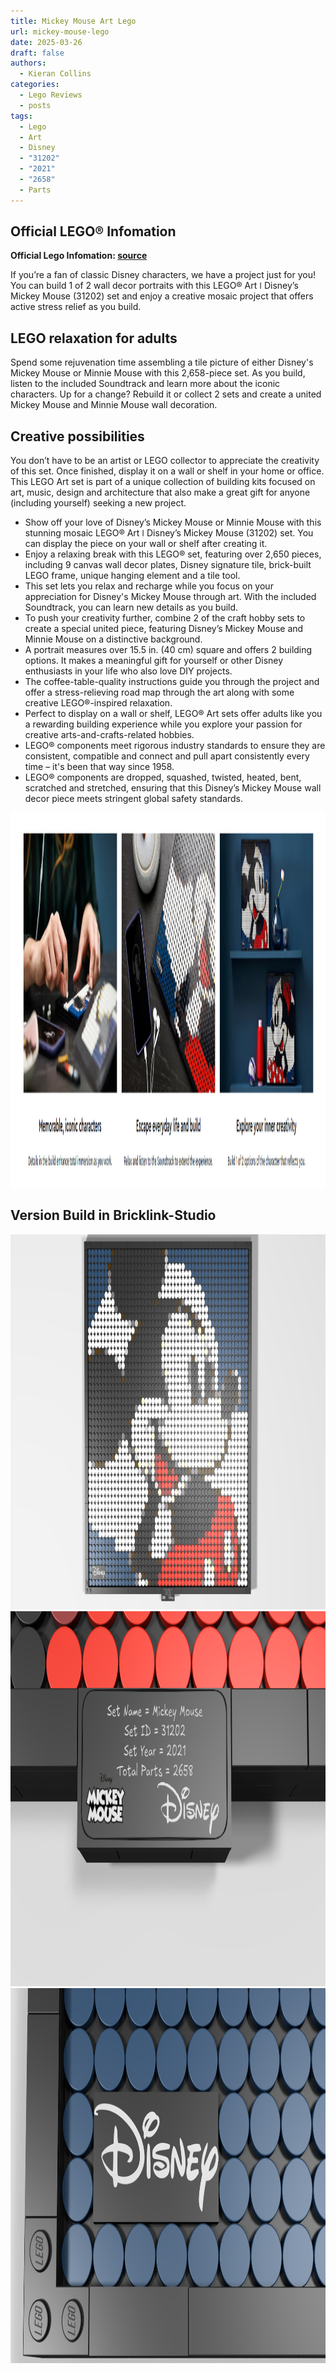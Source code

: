 ```yaml
---
title: Mickey Mouse Art Lego
url: mickey-mouse-lego
date: 2025-03-26
draft: false
authors:
  - Kieran Collins
categories:
  - Lego Reviews
  - posts
tags:
  - Lego
  - Art
  - Disney
  - "31202"
  - "2021"
  - "2658"
  - Parts
---
```


## Official LEGO® Infomation 

**Official Lego Infomation: [source](https://www.lego.com/en-gb/product/disney-s-mickey-mouse-31202)**

If you’re a fan of classic Disney characters, we have a project just for you! You can build 1 of 2 wall decor portraits with this LEGO® Art ǀ Disney’s Mickey Mouse (31202) set and enjoy a creative mosaic project that offers active stress relief as you build.

## LEGO relaxation for adults
Spend some rejuvenation time assembling a tile picture of either Disney's Mickey Mouse or Minnie Mouse with this 2,658-piece set. As you build, listen to the included Soundtrack and learn more about the iconic characters. Up for a change? Rebuild it or collect 2 sets and create a united Mickey Mouse and Minnie Mouse wall decoration.

## Creative possibilities
You don’t have to be an artist or LEGO collector to appreciate the creativity of this set. Once finished, display it on a wall or shelf in your home or office. This LEGO Art set is part of a unique collection of building kits focused on art, music, design and architecture that also make a great gift for anyone (including yourself) seeking a new project.

- Show off your love of Disney’s Mickey Mouse or Minnie Mouse with this stunning mosaic LEGO® Art ǀ Disney’s Mickey Mouse (31202) set. You can display the piece on your wall or shelf after creating it.
- Enjoy a relaxing break with this LEGO® set, featuring over 2,650 pieces, including 9 canvas wall decor plates, Disney signature tile, brick-built LEGO frame, unique hanging element and a tile tool.
- This set lets you relax and recharge while you focus on your appreciation for Disney's Mickey Mouse through art. With the included Soundtrack, you can learn new details as you build.
- To push your creativity further, combine 2 of the craft hobby sets to create a special united piece, featuring Disney’s Mickey Mouse and Minnie Mouse on a distinctive background.
- A portrait measures over 15.5 in. (40 cm) square and offers 2 building options. It makes a meaningful gift for yourself or other Disney enthusiasts in your life who also love DIY projects.
- The coffee-table-quality instructions guide you through the project and offer a stress-relieving road map through the art along with some creative LEGO®-inspired relaxation.
- Perfect to display on a wall or shelf, LEGO® Art sets offer adults like you a rewarding building experience while you explore your passion for creative arts-and-crafts-related hobbies.
- LEGO® components meet rigorous industry standards to ensure they are consistent, compatible and connect and pull apart consistently every time – it's been that way since 1958.
- LEGO® components are dropped, squashed, twisted, heated, bent, scratched and stretched, ensuring that this Disney’s Mickey Mouse wall decor piece meets stringent global safety standards.

<img src="images/lego-31202-info-from-site.PNG" width="900" height="600">

## Version Build in Bricklink-Studio

<img src="images/Art_2.png" width="900" height="600">

<img src="images/Art_3.png" width="900" height="600">

<img src="images/Art_4.png" width="900" height="600">
